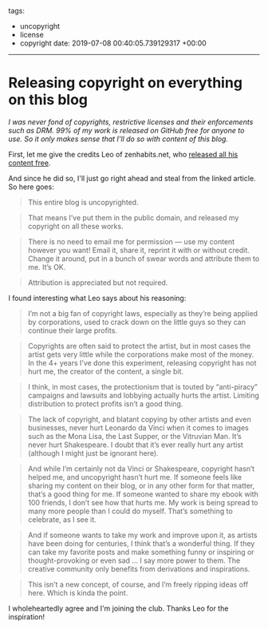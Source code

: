 tags:
- uncopyright
- license
- copyright
date: 2019-07-08 00:40:05.739129317 +00:00

---


# Releasing copyright on everything on this blog

_I was never fond of copyrights, restrictive licenses and their enforcements such as DRM. 99% of my work is released on GitHub free for anyone to use. So it only makes sense that I'll do so with content of this blog._

First, let me give the credits Leo of zenhabits.net, who [released all his content free](https://zenhabits.net/uncopyright).

And since he did so, I'll just go right ahead and steal from the linked article. So here goes:

> This entire blog is uncopyrighted.

> That means I’ve put them in the public domain, and released my copyright on all these works.

> There is no need to email me for permission — use my content however you want! Email it, share it, reprint it with or without credit. Change it around, put in a bunch of swear words and attribute them to me. It’s OK.

> Attribution is appreciated but not required.

I found interesting what Leo says about his reasoning:

> I’m not a big fan of copyright laws, especially as they’re being applied by corporations, used to crack down on the little guys so they can continue their large profits.

> Copyrights are often said to protect the artist, but in most cases the artist gets very little while the corporations make most of the money. In the 4+ years I’ve done this experiment, releasing copyright has not hurt me, the creator of the content, a single bit.

> I think, in most cases, the protectionism that is touted by “anti-piracy” campaigns and lawsuits and lobbying actually hurts the artist. Limiting distribution to protect profits isn’t a good thing.

> The lack of copyright, and blatant copying by other artists and even businesses, never hurt Leonardo da Vinci when it comes to images such as the Mona Lisa, the Last Supper, or the Vitruvian Man. It’s never hurt Shakespeare. I doubt that it’s ever really hurt any artist (although I might just be ignorant here).

> And while I’m certainly not da Vinci or Shakespeare, copyright hasn’t helped me, and uncopyright hasn’t hurt me. If someone feels like sharing my content on their blog, or in any other form for that matter, that’s a good thing for me. If someone wanted to share my ebook with 100 friends, I don’t see how that hurts me. My work is being spread to many more people than I could do myself. That’s something to celebrate, as I see it.

> And if someone wants to take my work and improve upon it, as artists have been doing for centuries, I think that’s a wonderful thing. If they can take my favorite posts and make something funny or inspiring or thought-provoking or even sad … I say more power to them. The creative community only benefits from derivations and inspirations.

> This isn’t a new concept, of course, and I’m freely ripping ideas off here. Which is kinda the point.

I wholeheartedly agree and I'm joining the club. Thanks Leo for the inspiration!
